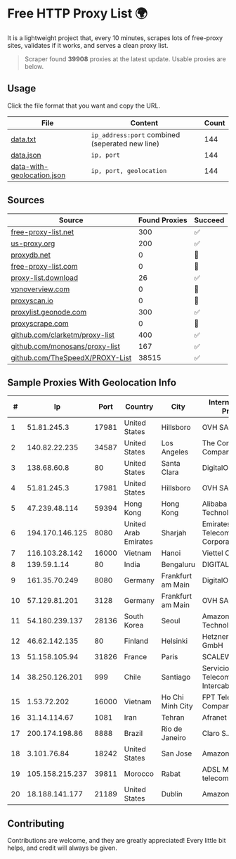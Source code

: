 
# Free HTTP Proxy List 🌍

It is a lightweight project that, every 10 minutes, scrapes lots of free-proxy sites, validates if it works, and serves a clean proxy list.


> Scraper found **39908** proxies at the latest update. Usable proxies are below.

## Usage

Click the file format that you want and copy the URL.


|File|Content|Count|
|----|-------|-----|
|[data.txt](https://raw.githubusercontent.com/themiralay/Proxy-List-World/master/data.txt)|`ip_address:port` combined (seperated new line)|144|
|[data.json](https://raw.githubusercontent.com/themiralay/Proxy-List-World/master/data.json)|`ip, port`|144|
|[data-with-geolocation.json](https://raw.githubusercontent.com/themiralay/Proxy-List-World/master/data-with-geolocation.json)|`ip, port, geolocation`|144|

## Sources

|Source|Found Proxies|Succeed|
|------|-------------|-------|
|[free-proxy-list.net](https://free-proxy-list.net)|300|✅|
|[us-proxy.org](https://www.us-proxy.org)|200|✅|
|[proxydb.net](http://proxydb.net)|0|🚫|
|[free-proxy-list.com](https://free-proxy-list.com/?page=&port=&type%5B%5D=http&type%5B%5D=https&up_time=0&search=Search)|0|🚫|
|[proxy-list.download](https://www.proxy-list.download/HTTP)|26|✅|
|[vpnoverview.com](https://vpnoverview.com/privacy/anonymous-browsing/free-proxy-servers)|0|🚫|
|[proxyscan.io](https://www.proxyscan.io)|0|🚫|
|[proxylist.geonode.com](https://proxylist.geonode.com/api/proxy-list?limit=300&page=1&sort_by=lastChecked&sort_type=desc&protocols=http,https)|300|✅|
|[proxyscrape.com](https://api.proxyscrape.com/v2/?request=displayproxies&protocol=http&timeout=10000&country=all&ssl=all&anonymity=all)|0|🚫|
|[github.com/clarketm/proxy-list](https://raw.githubusercontent.com/clarketm/proxy-list/master/proxy-list-raw.txt)|400|✅|
|[github.com/monosans/proxy-list](https://raw.githubusercontent.com/monosans/proxy-list/main/proxies/http.txt)|167|✅|
|[github.com/TheSpeedX/PROXY-List](https://raw.githubusercontent.com/TheSpeedX/PROXY-List/master/http.txt)|38515|✅|


## Sample Proxies With Geolocation Info

|#|Ip|Port|Country|City|Internet Service Provider|
|-|--|----|-------|----|-------------------------|
|1|51.81.245.3|17981|United States|Hillsboro|OVH SAS|
|2|140.82.22.235|34587|United States|Los Angeles|The Constant Company|
|3|138.68.60.8|80|United States|Santa Clara|DigitalOcean, LLC|
|4|51.81.245.3|17981|United States|Hillsboro|OVH SAS|
|5|47.239.48.114|59394|Hong Kong|Hong Kong|Alibaba (US) Technology Co., Ltd.|
|6|194.170.146.125|8080|United Arab Emirates|Sharjah|Emirates Telecommunications Corporation|
|7|116.103.28.142|16000|Vietnam|Hanoi|Viettel Corporation|
|8|139.59.1.14|80|India|Bengaluru|DIGITALOCEAN|
|9|161.35.70.249|8080|Germany|Frankfurt am Main|DigitalOcean, LLC|
|10|57.129.81.201|3128|Germany|Frankfurt am Main|OVH SAS|
|11|54.180.239.137|28136|South Korea|Seoul|Amazon Technologies Inc.|
|12|46.62.142.135|80|Finland|Helsinki|Hetzner Online GmbH|
|13|51.158.105.94|31826|France|Paris|SCALEWAY|
|14|38.250.126.201|999|Chile|Santiago|Servicios De Telecomunicaciones Intercable Ltda.|
|15|1.53.72.202|16000|Vietnam|Ho Chi Minh City|FPT Telecom Company|
|16|31.14.114.67|1081|Iran|Tehran|Afranet Co|
|17|200.174.198.86|8888|Brazil|Rio de Janeiro|Claro S.A|
|18|3.101.76.84|18242|United States|San Jose|Amazon.com, Inc.|
|19|105.158.215.237|39811|Morocco|Rabat|ADSL Maroc telecom|
|20|18.188.141.177|21189|United States|Dublin|Amazon.com, Inc.|



## Contributing

Contributions are welcome, and they are greatly appreciated! Every
little bit helps, and credit will always be given.


